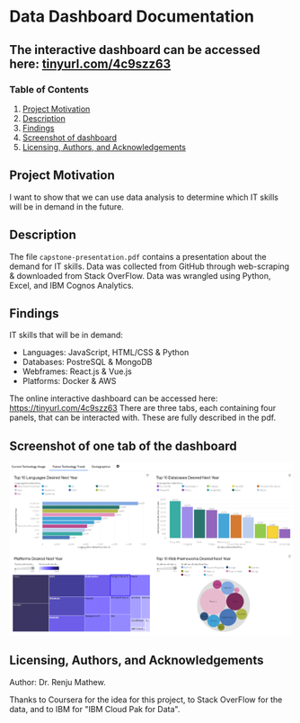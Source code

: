 #  Data Dashboard Documentation

## The interactive dashboard can be accessed here: [tinyurl.com/4c9szz63](https://tinyurl.com/4c9szz63)

### Table of Contents

1. [Project Motivation](#motivation)
2. [Description](#files)
3. [Findings](#findings)
4. [Screenshot of dashboard](#screenshot)
5. [Licensing, Authors, and Acknowledgements](#licensing)

## Project Motivation<a name="motivation"></a>

I want to show that we can use data analysis to determine which IT skills will be in demand in the future.



## Description <a name="files"></a>

The file `capstone-presentation.pdf` contains a presentation about the demand for IT skills.
Data was collected from GitHub through web-scraping & downloaded from Stack OverFlow.
Data was wrangled using Python, Excel, and IBM Cognos Analytics.


## Findings <a name="findings"></a>

IT skills that will be in demand:
- Languages: JavaScript, HTML/CSS & Python
- Databases: PostreSQL & MongoDB
- Webframes: React.js & Vue.js
- Platforms: Docker & AWS

The online interactive dashboard can be accessed here:
https://tinyurl.com/4c9szz63
There are three tabs, each containing four panels, that can be interacted with. 
These are fully described in the pdf.

## Screenshot of one tab of the dashboard <a name="screenshot"></a>
<p align="center">
  <img src="dashboard-tab2-screenshot.png" />
</p>

## Licensing, Authors, and Acknowledgements <a name="licensing"></a>

Author: Dr. Renju Mathew.

Thanks to Coursera for the idea for this project, to Stack OverFlow for the data, and to IBM for "IBM Cloud Pak for Data".
